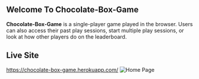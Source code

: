 ## Welcome To Chocolate-Box-Game
**Chocolate-Box-Game** is a single-player game played in the browser.  Users can also access their past play sessions, start multiple play sessions, or look at how other players do on the leaderboard. 

## Live Site
https://chocolate-box-game.herokuapp.com/
![Home Page](https://i.imgur.com/Av0Sh0U.png)
